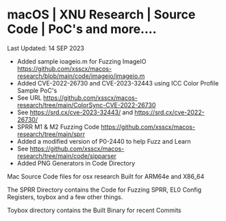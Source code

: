# macOS | XNU Research | Source Code | PoC's and more....

Last Updated: 14 SEP 2023
- Added sample ioageio.m for Fuzzing ImageIO https://github.com/xsscx/macos-research/blob/main/code/imageio/imageio.m
- Added CVE-2022-26730 and CVE-2023-32443 using ICC Color Profile Sample PoC's
- See URL https://github.com/xsscx/macos-research/tree/main/ColorSync-CVE-2022-26730
- See https://srd.cx/cve-2023-32443/ and https://srd.cx/cve-2022-26730/
- SPRR M1 & M2 Fuzzing Code https://github.com/xsscx/macos-research/tree/main/sprr
- Added a modified version of P0-2440 to help Fuzz and Learn
- See https://github.com/xsscx/macos-research/tree/main/code/sipparser
- Added PNG Generators in Code Directory
  
Mac Source Code files for osx research Built for ARM64e and X86_64

The SPRR Directory contains the Code for Fuzzing SPRR, EL0 Config Registers, toybox and a few other things. 

Toybox directory contains the Built Binary for recent Commits
